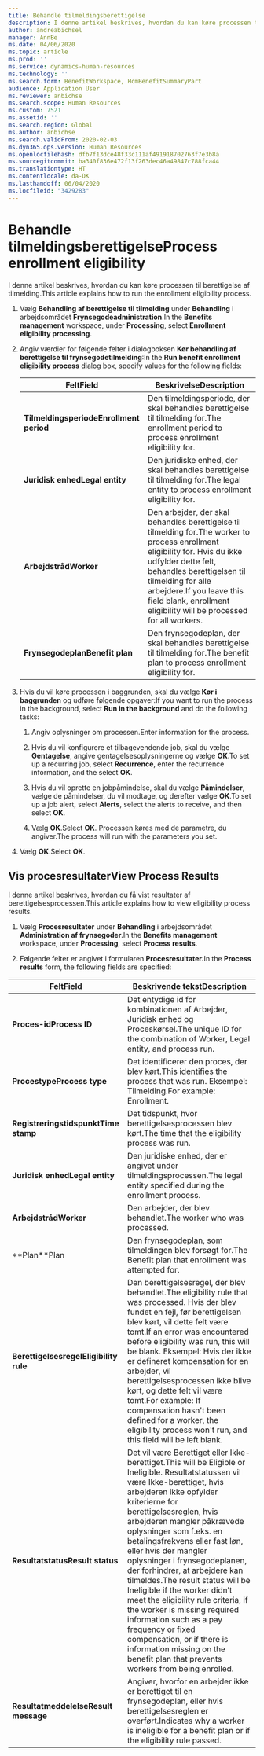 ```yaml
---
title: Behandle tilmeldingsberettigelse
description: I denne artikel beskrives, hvordan du kan køre processen til berettigelse af tilmelding.
author: andreabichsel
manager: AnnBe
ms.date: 04/06/2020
ms.topic: article
ms.prod: ''
ms.service: dynamics-human-resources
ms.technology: ''
ms.search.form: BenefitWorkspace, HcmBenefitSummaryPart
audience: Application User
ms.reviewer: anbichse
ms.search.scope: Human Resources
ms.custom: 7521
ms.assetid: ''
ms.search.region: Global
ms.author: anbichse
ms.search.validFrom: 2020-02-03
ms.dyn365.ops.version: Human Resources
ms.openlocfilehash: dfb7f13dce48f33c111af491918702763f7e3b8a
ms.sourcegitcommit: ba340f836e472f13f263dec46a49847c788fca44
ms.translationtype: HT
ms.contentlocale: da-DK
ms.lasthandoff: 06/04/2020
ms.locfileid: "3429283"
---
```

# <a name="process-enrollment-eligibility"></a><span data-ttu-id="f1436-103">Behandle tilmeldingsberettigelse</span><span class="sxs-lookup"><span data-stu-id="f1436-103">Process enrollment eligibility</span></span>

<span data-ttu-id="f1436-104">I denne artikel beskrives, hvordan du kan køre processen til berettigelse af tilmelding.</span><span class="sxs-lookup"><span data-stu-id="f1436-104">This article explains how to run the enrollment eligibility process.</span></span>

1. <span data-ttu-id="f1436-105">Vælg **Behandling af berettigelse til tilmelding** under **Behandling** i arbejdsområdet **Frynsegodeadministration**.</span><span class="sxs-lookup"><span data-stu-id="f1436-105">In the **Benefits management** workspace, under **Processing**, select **Enrollment eligibility processing**.</span></span>

2. <span data-ttu-id="f1436-106">Angiv værdier for følgende felter i dialogboksen **Kør behandling af berettigelse til frynsegodetilmelding**:</span><span class="sxs-lookup"><span data-stu-id="f1436-106">In the **Run benefit enrollment eligibility process** dialog box, specify values for the following fields:</span></span>

   | <span data-ttu-id="f1436-107">Felt</span><span class="sxs-lookup"><span data-stu-id="f1436-107">Field</span></span> | <span data-ttu-id="f1436-108">Beskrivelse</span><span class="sxs-lookup"><span data-stu-id="f1436-108">Description</span></span> |
   | --- | --- |
   | <span data-ttu-id="f1436-109">**Tilmeldingsperiode**</span><span class="sxs-lookup"><span data-stu-id="f1436-109">**Enrollment period**</span></span> | <span data-ttu-id="f1436-110">Den tilmeldingsperiode, der skal behandles berettigelse til tilmelding for.</span><span class="sxs-lookup"><span data-stu-id="f1436-110">The enrollment period to process enrollment eligibility for.</span></span> |
   | <span data-ttu-id="f1436-111">**Juridisk enhed**</span><span class="sxs-lookup"><span data-stu-id="f1436-111">**Legal entity**</span></span> | <span data-ttu-id="f1436-112">Den juridiske enhed, der skal behandles berettigelse til tilmelding for.</span><span class="sxs-lookup"><span data-stu-id="f1436-112">The legal entity to process enrollment eligibility for.</span></span> |
   | <span data-ttu-id="f1436-113">**Arbejdstråd**</span><span class="sxs-lookup"><span data-stu-id="f1436-113">**Worker**</span></span> | <span data-ttu-id="f1436-114">Den arbejder, der skal behandles berettigelse til tilmelding for.</span><span class="sxs-lookup"><span data-stu-id="f1436-114">The worker to process enrollment eligibility for.</span></span> <span data-ttu-id="f1436-115">Hvis du ikke udfylder dette felt, behandles berettigelsen til tilmelding for alle arbejdere.</span><span class="sxs-lookup"><span data-stu-id="f1436-115">If you leave this field blank, enrollment eligibility will be processed for all workers.</span></span> |
   | <span data-ttu-id="f1436-116">**Frynsegodeplan**</span><span class="sxs-lookup"><span data-stu-id="f1436-116">**Benefit plan**</span></span> | <span data-ttu-id="f1436-117">Den frynsegodeplan, der skal behandles berettigelse til tilmelding for.</span><span class="sxs-lookup"><span data-stu-id="f1436-117">The benefit plan to process enrollment eligibility for.</span></span>

3. <span data-ttu-id="f1436-118">Hvis du vil køre processen i baggrunden, skal du vælge **Kør i baggrunden** og udføre følgende opgaver:</span><span class="sxs-lookup"><span data-stu-id="f1436-118">If you want to run the process in the background, select **Run in the background** and do the following tasks:</span></span>

   1. <span data-ttu-id="f1436-119">Angiv oplysninger om processen.</span><span class="sxs-lookup"><span data-stu-id="f1436-119">Enter information for the process.</span></span>

   2. <span data-ttu-id="f1436-120">Hvis du vil konfigurere et tilbagevendende job, skal du vælge **Gentagelse**, angive gentagelsesoplysningerne og vælge **OK**.</span><span class="sxs-lookup"><span data-stu-id="f1436-120">To set up a recurring job, select **Recurrence**, enter the recurrence information, and the select **OK**.</span></span>

   3. <span data-ttu-id="f1436-121">Hvis du vil oprette en jobpåmindelse, skal du vælge **Påmindelser**, vælge de påmindelser, du vil modtage, og derefter vælge **OK**.</span><span class="sxs-lookup"><span data-stu-id="f1436-121">To set up a job alert, select **Alerts**, select the alerts to receive, and then select **OK**.</span></span>

   4. <span data-ttu-id="f1436-122">Vælg **OK**.</span><span class="sxs-lookup"><span data-stu-id="f1436-122">Select **OK**.</span></span> <span data-ttu-id="f1436-123">Processen køres med de parametre, du angiver.</span><span class="sxs-lookup"><span data-stu-id="f1436-123">The process will run with the parameters you set.</span></span>

4. <span data-ttu-id="f1436-124">Vælg **OK**.</span><span class="sxs-lookup"><span data-stu-id="f1436-124">Select **OK**.</span></span>

## <a name="view-process-results"></a><span data-ttu-id="f1436-125">Vis procesresultater</span><span class="sxs-lookup"><span data-stu-id="f1436-125">View Process Results</span></span>

<span data-ttu-id="f1436-126">I denne artikel beskrives, hvordan du få vist resultater af berettigelsesprocessen.</span><span class="sxs-lookup"><span data-stu-id="f1436-126">This article explains how to view eligibility process results.</span></span>

1.  <span data-ttu-id="f1436-127">Vælg **Procesresultater** under **Behandling** i arbejdsområdet **Administration af frynsegoder**.</span><span class="sxs-lookup"><span data-stu-id="f1436-127">In the **Benefits management** workspace, under **Processing**, select **Process results**.</span></span>

2.  <span data-ttu-id="f1436-128">Følgende felter er angivet i formularen **Procesresultater**:</span><span class="sxs-lookup"><span data-stu-id="f1436-128">In the **Process results** form, the following fields are specified:</span></span>

   | <span data-ttu-id="f1436-129">Felt</span><span class="sxs-lookup"><span data-stu-id="f1436-129">Field</span></span> | <span data-ttu-id="f1436-130">Beskrivende tekst</span><span class="sxs-lookup"><span data-stu-id="f1436-130">Description</span></span> |
   | --- | --- |
   | <span data-ttu-id="f1436-131">**Proces-id**</span><span class="sxs-lookup"><span data-stu-id="f1436-131">**Process ID**</span></span> | <span data-ttu-id="f1436-132">Det entydige id for kombinationen af Arbejder, Juridisk enhed og Proceskørsel.</span><span class="sxs-lookup"><span data-stu-id="f1436-132">The unique ID for the combination of Worker, Legal entity, and process run.</span></span> |
   | <span data-ttu-id="f1436-133">**Procestype**</span><span class="sxs-lookup"><span data-stu-id="f1436-133">**Process type**</span></span> | <span data-ttu-id="f1436-134">Det identificerer den proces, der blev kørt.</span><span class="sxs-lookup"><span data-stu-id="f1436-134">This identifies the process that was run.</span></span> <span data-ttu-id="f1436-135">Eksempel: Tilmelding.</span><span class="sxs-lookup"><span data-stu-id="f1436-135">For example:  Enrollment.</span></span> |
   | <span data-ttu-id="f1436-136">**Registreringstidspunkt**</span><span class="sxs-lookup"><span data-stu-id="f1436-136">**Time stamp**</span></span> | <span data-ttu-id="f1436-137">Det tidspunkt, hvor berettigelsesprocessen blev kørt.</span><span class="sxs-lookup"><span data-stu-id="f1436-137">The time that the eligibility process was run.</span></span> |
   | <span data-ttu-id="f1436-138">**Juridisk enhed**</span><span class="sxs-lookup"><span data-stu-id="f1436-138">**Legal entity**</span></span> | <span data-ttu-id="f1436-139">Den juridiske enhed, der er angivet under tilmeldingsprocessen.</span><span class="sxs-lookup"><span data-stu-id="f1436-139">The legal entity specified during the enrollment process.</span></span> |
   | <span data-ttu-id="f1436-140">**Arbejdstråd**</span><span class="sxs-lookup"><span data-stu-id="f1436-140">**Worker**</span></span> | <span data-ttu-id="f1436-141">Den arbejder, der blev behandlet.</span><span class="sxs-lookup"><span data-stu-id="f1436-141">The worker who was processed.</span></span> |
   | <span data-ttu-id="f1436-142">\*\*Plan</span><span class="sxs-lookup"><span data-stu-id="f1436-142">\*\*Plan</span></span> | <span data-ttu-id="f1436-143">Den frynsegodeplan, som tilmeldingen blev forsøgt for.</span><span class="sxs-lookup"><span data-stu-id="f1436-143">The Benefit plan that enrollment was attempted for.</span></span> |
   | <span data-ttu-id="f1436-144">**Berettigelsesregel**</span><span class="sxs-lookup"><span data-stu-id="f1436-144">**Eligibility rule**</span></span> | <span data-ttu-id="f1436-145">Den berettigelsesregel, der blev behandlet.</span><span class="sxs-lookup"><span data-stu-id="f1436-145">The eligibility rule that was processed.</span></span> <span data-ttu-id="f1436-146">Hvis der blev fundet en fejl, før berettigelsen blev kørt, vil dette felt være tomt.</span><span class="sxs-lookup"><span data-stu-id="f1436-146">If an error was encountered before eligibility was run, this will be blank.</span></span> <span data-ttu-id="f1436-147">Eksempel: Hvis der ikke er defineret kompensation for en arbejder, vil berettigelsesprocessen ikke blive kørt, og dette felt vil være tomt.</span><span class="sxs-lookup"><span data-stu-id="f1436-147">For example: If compensation hasn't been defined for a worker, the eligibility process won't run, and this field will be left blank.</span></span> |
   | <span data-ttu-id="f1436-148">**Resultatstatus**</span><span class="sxs-lookup"><span data-stu-id="f1436-148">**Result status**</span></span> | <span data-ttu-id="f1436-149">Det vil være Berettiget eller Ikke-berettiget.</span><span class="sxs-lookup"><span data-stu-id="f1436-149">This will be Eligible or Ineligible.</span></span> <span data-ttu-id="f1436-150">Resultatstatussen vil være Ikke-berettiget, hvis arbejderen ikke opfylder kriterierne for berettigelsesreglen, hvis arbejderen mangler påkrævede oplysninger som f.eks. en betalingsfrekvens eller fast løn, eller hvis der mangler oplysninger i frynsegodeplanen, der forhindrer, at arbejdere kan tilmeldes.</span><span class="sxs-lookup"><span data-stu-id="f1436-150">The result status will be Ineligible if the worker didn’t meet the eligibility rule criteria, if the worker is missing required information such as a pay frequency or fixed compensation, or if there is information missing on the benefit plan that prevents workers from being enrolled.</span></span> |
   | <span data-ttu-id="f1436-151">**Resultatmeddelelse**</span><span class="sxs-lookup"><span data-stu-id="f1436-151">**Result message**</span></span> | <span data-ttu-id="f1436-152">Angiver, hvorfor en arbejder ikke er berettiget til en frynsegodeplan, eller hvis berettigelsesreglen er overført.</span><span class="sxs-lookup"><span data-stu-id="f1436-152">Indicates why a worker is ineligible for a benefit plan or if the eligibility rule passed.</span></span> |

